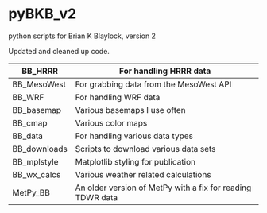# pyBKB_v2
python scripts for Brian K Blaylock, version 2

Updated and cleaned up code.

|BB_HRRR | For handling HRRR data |
|--------|------------------------|
|BB_MesoWest | For grabbing data from the MesoWest API|
|BB_WRF | For handling WRF data|
|BB_basemap | Various basemaps I use often|
|BB_cmap | Various color maps|
|BB_data | For handling various data types|
|BB_downloads | Scripts to download various data sets|
|BB_mplstyle | Matplotlib styling for publication|
|BB_wx_calcs | Various weather related calculations|
|MetPy_BB | An older version of MetPy with a fix for reading TDWR data|
